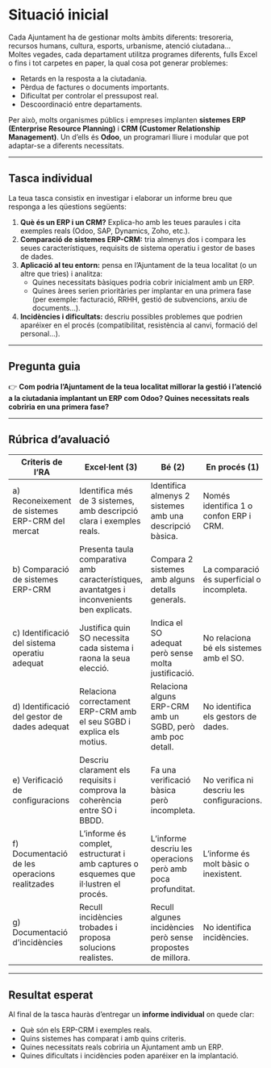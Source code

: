 # Situació inicial


Cada Ajuntament ha de gestionar molts àmbits diferents: tresoreria, recursos humans, cultura, esports, urbanisme, atenció ciutadana...  
Moltes vegades, cada departament utilitza programes diferents, fulls Excel o fins i tot carpetes en paper, la qual cosa pot generar problemes:

- Retards en la resposta a la ciutadania.  
- Pèrdua de factures o documents importants.  
- Dificultat per controlar el pressupost real.  
- Descoordinació entre departaments.  

Per això, molts organismes públics i empreses implanten **sistemes ERP (Enterprise Resource Planning)** i **CRM (Customer Relationship Management)**. Un d’ells és **Odoo**, un programari lliure i modular que pot adaptar-se a diferents necessitats.

---

## Tasca individual
La teua tasca consistix en investigar i elaborar un informe breu que responga a les qüestions següents:

1. **Què és un ERP i un CRM?** Explica-ho amb les teues paraules i cita exemples reals (Odoo, SAP, Dynamics, Zoho, etc.).  
2. **Comparació de sistemes ERP-CRM:** tria almenys dos i compara les seues característiques, requisits de sistema operatiu i gestor de bases de dades.  
3. **Aplicació al teu entorn:** pensa en l’Ajuntament de la teua localitat (o un altre que tries) i analitza:  
   - Quines necessitats bàsiques podria cobrir inicialment amb un ERP.  
   - Quines àrees serien prioritàries per implantar en una primera fase (per exemple: facturació, RRHH, gestió de subvencions, arxiu de documents…).  
4. **Incidències i dificultats:** descriu possibles problemes que podrien aparéixer en el procés (compatibilitat, resistència al canvi, formació del personal…).  

---

## Pregunta guia
👉 **Com podria l’Ajuntament de la teua localitat millorar la gestió i l’atenció a la ciutadania implantant un ERP com Odoo? Quines necessitats reals cobriria en una primera fase?**

---

## Rúbrica d’avaluació

| Criteris de l’RA                                                                 | Excel·lent (3)                                                                                  | Bé (2)                                                             | En procés (1)                                   |
|----------------------------------------------------------------------------------|--------------------------------------------------------------------------------------------------|--------------------------------------------------------------------|------------------------------------------------|
| a) Reconeixement de sistemes ERP-CRM del mercat                                  | Identifica més de 3 sistemes, amb descripció clara i exemples reals.                             | Identifica almenys 2 sistemes amb una descripció bàsica.            | Només identifica 1 o confon ERP i CRM.          |
| b) Comparació de sistemes ERP-CRM                                                | Presenta taula comparativa amb característiques, avantatges i inconvenients ben explicats.       | Compara 2 sistemes amb alguns detalls generals.                     | La comparació és superficial o incompleta.     |
| c) Identificació del sistema operatiu adequat                                    | Justifica quin SO necessita cada sistema i raona la seua elecció.                               | Indica el SO adequat però sense molta justificació.                 | No relaciona bé els sistemes amb el SO.        |
| d) Identificació del gestor de dades adequat                                     | Relaciona correctament ERP-CRM amb el seu SGBD i explica els motius.                            | Relaciona alguns ERP-CRM amb un SGBD, però amb poc detall.          | No identifica els gestors de dades.            |
| e) Verificació de configuracions                                                 | Descriu clarament els requisits i comprova la coherència entre SO i BBDD.                       | Fa una verificació bàsica però incompleta.                          | No verifica ni descriu les configuracions.     |
| f) Documentació de les operacions realitzades                                    | L’informe és complet, estructurat i amb captures o esquemes que il·lustren el procés.            | L’informe descriu les operacions però amb poca profunditat.         | L’informe és molt bàsic o inexistent.          |
| g) Documentació d’incidències                                                    | Recull incidències trobades i proposa solucions realistes.                                      | Recull algunes incidències però sense propostes de millora.         | No identifica incidències.                     |

---

## Resultat esperat
Al final de la tasca hauràs d’entregar un **informe individual** on quede clar:
- Què són els ERP-CRM i exemples reals.  
- Quins sistemes has comparat i amb quins criteris.  
- Quines necessitats reals cobriria un Ajuntament amb un ERP.  
- Quines dificultats i incidències poden aparéixer en la implantació.  